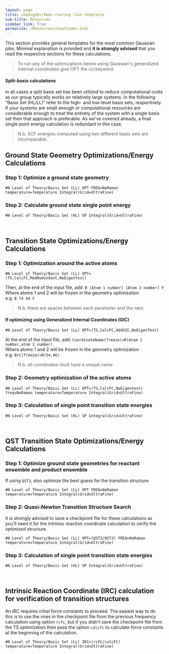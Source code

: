 ```yaml
---
layout: page
title: <kbd>g16</kbd> routing line templates
sub-title: Resources
sidebar_link: True
permalink: /Resources/cheatCodes.html
---
```

<!-- markdownlint-disable-file MD040 MD024 -->

This section provides general templates for the most common Gaussian jobs. Minimal explanation is provided and **it is strongly advised** that you read the respective sections for these calculations.  

>To run any of the optimizations below using Gaussian's generalized internal coordinates give OPT the `GIC`keyword.

#### Split-basis calculations

In all cases a split basis set has been utilized to reduce computational costs as our group typically works on relatively large systems. In the following “Basis Set (HL/LL)” refer to the high- and low-level basis sets, respectively. If your systems are small enough or computational resources are considerable enough to treat the entirety of the system with a single basis set then that approach is preferable. As we've covered already, a final single point energy calculation is redundant in this case.  

>N.b. SCF energies computed using two different basis sets are incomparable.

## Ground State Geometry Optimizations/Energy Calculations

### Step 1: Optimize a ground state geometry

```
#N Level of Theory/Basis Set (LL) OPT FREQ=NoRaman 
temperature=Temperature Integral(Grid=UltraFine)
```

### Step 2: Calculate ground state single point energy

```
#N Level of Theory/Basis Set (HL) SP Integral(Grid=UltraFine)
```

<br>

## Transition State Optimizations/Energy Calculations

### Step 1:  Optimization around the active atoms

```
#N Level of Theory/Basis Set (LL) OPT=(TS,CalcFC,ModRedundant,NoEigenTest) 
```

Then, at the end of the input file, add: `B [Atom 1 number] [Atom 2 number] F`  
Where atoms 1 and 2 will be frozen in the geometry optimization  
e.g. `B 74 94 F`  
>N.b. there are spaces between each parameter and the next.

#### If optimizing using Generalized Internal Coordinates (GIC)

```
#N Level of Theory/Basis Set (LL) OPT=(TS,CalcFC,AddGIC,NoEigenTest)
```

At the end of the input file, add: `CoordinateName(freeze)=R(Atom 1 number,atom 2 number)`  
Where atoms 1 and 2 will be frozen in the geometry optimization  
e.g. `BrC(freeze)=R(54,46)`
>N.b. all coordinates must have a unique name

### Step 2: Geometry optimization of the active atoms

```
#N Level of Theory/Basis Set (LL) OPT=(TS,CalcFC,NoEigentest) 
freq=NoRaman temperature=Temperature Integral(Grid=UltraFine)
```

### Step 3: Calculation of single point transition state energies

```
#N Level of Theory/Basis Set (HL) SP Integral(Grid=UltraFine)
```

<br>

## QST Transition State Optimizations/Energy Calculations

### Step 1: Optimize ground state geometries for reactant ensemble and product ensemble

If using `QST3`, also optimize the best guess for the transition structure.  

```
#N Level of Theory/Basis Set (LL) OPT FREQ=NoRaman 
temperature=Temperature Integral(Grid=UltraFine)
```

### Step 2: Quasi-Newton Transition Structure Search

It is strongly advised to save a checkpoint file for these calculations as you'll need it for the intrinsic reaction coordinate calculation to verify the optimized structure.  

```
#N Level of Theory/Basis Set (LL) OPT=(QST2/QST3) FREQ=NoRaman 
temperature=Temperature Integral(Grid=UltraFine)
```

### Step 3: Calculation of single point transition state energies

```
#N Level of Theory/Basis Set (HL) SP Integral(Grid=UltraFine)
```

<br>

## Intrinsic Reaction Coordinate (IRC) calculation for verification of transition structures

An IRC requires initial force constants to proceed. The easiest way to do this is to use the ones in the checkpoint file from the previous frequency calculation using option `rcfc`, but if you didn't save the checkpoint file from the TS optimization then pass the option `calcfc` to calculate force constants at the beginning of the calculation.  

```
#N Level of Theory/Basis Set (LL) IRC=(rcFC/calcFC) 
temperature=Temperature Integral(Grid=UltraFine)
```
